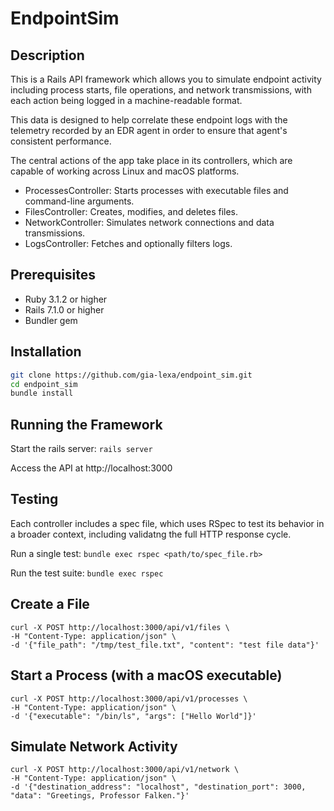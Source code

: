 # EndpointSim

## Description
 This is a Rails API framework which allows you to simulate endpoint activity including process starts, file operations, and network transmissions, with each action being logged in a machine-readable format. 
 
 This data is designed to help correlate these endpoint logs with the telemetry recorded by an EDR agent in order to ensure that agent's consistent performance.

The central actions of the app take place in its controllers, which are capable of working across Linux and macOS platforms.

- ProcessesController: Starts processes with executable files and command-line arguments.
- FilesController: Creates, modifies, and deletes files.
- NetworkController: Simulates network connections and data transmissions.
- LogsController: Fetches and optionally filters logs.

## Prerequisites
- Ruby 3.1.2 or higher
- Rails 7.1.0 or higher
- Bundler gem

## Installation
```bash
git clone https://github.com/gia-lexa/endpoint_sim.git
cd endpoint_sim
bundle install
```

## Running the Framework

Start the rails server:
`rails server`

Access the API at http://localhost:3000

## Testing

Each controller includes a spec file, which uses RSpec to test its behavior in a broader context, including validatng the full HTTP response cycle.

Run a single test:
`bundle exec rspec <path/to/spec_file.rb>`

Run the test suite:
`bundle exec rspec`

## Create a File
```
curl -X POST http://localhost:3000/api/v1/files \
-H "Content-Type: application/json" \
-d '{"file_path": "/tmp/test_file.txt", "content": "test file data"}'
```

## Start a Process (with a macOS executable)
```
curl -X POST http://localhost:3000/api/v1/processes \
-H "Content-Type: application/json" \
-d '{"executable": "/bin/ls", "args": ["Hello World"]}'
```
             
## Simulate Network Activity
```
curl -X POST http://localhost:3000/api/v1/network \
-H "Content-Type: application/json" \
-d '{"destination_address": "localhost", "destination_port": 3000, "data": "Greetings, Professor Falken."}'
```